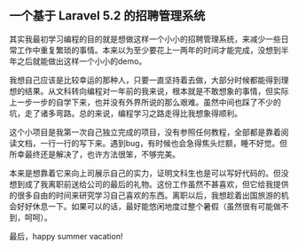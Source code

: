 ## 一个基于 Laravel 5.2 的招聘管理系统

其实我最初学习编程的目的就是想做这样一个小小的招聘管理系统，来减少一些日常工作中重复繁琐的事情。本来以为至少要花上一两年的时间才能完成，没想到半年之后就能做出这样一个小小的demo。

我想自己应该是比较幸运的那种人，只要一直坚持着去做，大部分时候都能得到理想的结果。从文科转向编程对一年前的我来说，根本就是不敢想象的事情，但实际上一步一步的自学下来，也并没有外界所说的那么艰难。虽然中间也踩了不少的坑，走了诸多弯路。总的来说，编程学习之路走得比我想象得顺利。

这个小项目是我第一次自己独立完成的项目，没有参照任何教程，全部都是靠着阅读文档，一行一行的写下来。遇到bug，有时候也会急得焦头烂额，睡不好觉。但所幸最终还是解决了，也许方法很笨，不够完美。

本来是想靠着它来向上司展示自己的实力，证明文科生也是可以写好代码的。但没想到成了我离职前送给公司的最后的礼物。这份工作虽然不甚喜欢，但它给我提供的很多自由的时间来研究学习自己喜欢的东西。离职以后，我想趁着出国旅游的机会好好休息一下。如果可以的话，最好能悠闲地度过整个暑假（虽然很有可能做不到，呵呵）。

最后，happy summer vacation!

